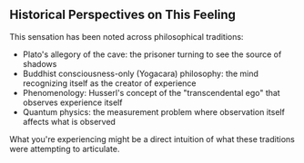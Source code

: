 ## Historical Perspectives on This Feeling

This sensation has been noted across philosophical traditions:

- Plato's allegory of the cave: the prisoner turning to see the source of shadows
- Buddhist consciousness-only (Yogacara) philosophy: the mind recognizing itself as the creator of experience
- Phenomenology: Husserl's concept of the "transcendental ego" that observes experience itself
- Quantum physics: the measurement problem where observation itself affects what is observed

What you're experiencing might be a direct intuition of what these traditions were attempting to articulate.